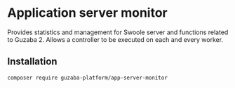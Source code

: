 # Application server monitor

Provides statistics and management for Swoole server and functions related to Guzaba 2. Allows a controller to be executed on each and every worker.

## Installation

```
composer require guzaba-platform/app-server-monitor
```